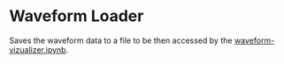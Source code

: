 # Waveform Loader

Saves the waveform data to a file to be then accessed by the [waveform-vizualizer.ipynb](../../tools/waveform-visualizer.ipynb).